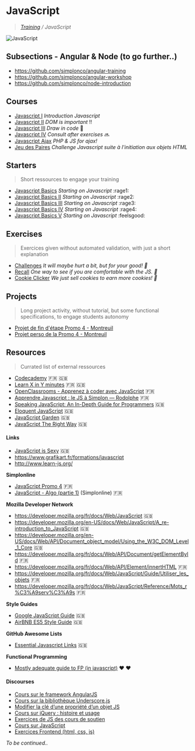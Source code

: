 # JavaScript
>_[Training](https://github.com/simplonco/training) / JavaScript_

![JavaScript](js.jpg)

## Subsections - Angular & Node (to go further..)

* https://github.com/simplonco/angular-training
* https://github.com/simplonco/angular-workshop
* https://github.com/simplonco/node-introduction


## Courses

* [Javascript I](https://github.com/simplonco/js-training/blob/master/training/Tutoriel-Javascript-Variables.pdf) _Introduction Javascript_
* [Javascript II](https://github.com/simplonco/js-training/blob/master/training/Tutoriel-Javascript-DOM.pdf) _DOM is important_ :bangbang:
* [Javascript III](https://github.com/simplonco/js-training/blob/master/training/Tutoriel-HTML5JS-Canvas-partie-1.pdf) _Draw in code_ :art:
* [Javascript IV](https://github.com/simplonco/js-training/blob/master/training/Tutoriel-Javascript-JQuery-Consolidation.pdf) _Consult after exercises_ :soon:
* [Javascript Ajax](https://github.com/simplonco/js-training/blob/master/training/Tutoriel-JS-Ajax-Introduction.pdf) _PHP & JS for ajax!_
* [Jeu des Paires](https://github.com/simplonco/challenge-js-jeu-des-paires) _Challenge Javascript suite à l'initiation aux objets HTML_


## Starters

> Short ressources to engage your training

* [Javascript Basics](https://github.com/simplonco/js-exercises-base1) _Starting on Javascript_ :rage1:
* [Javascript Basics II](https://github.com/simplonco/js-exercises-base2) _Starting on Javascript_ :rage2:
* [Javascript Basics III](https://github.com/simplonco/js-exercises-base3) _Starting on Javascript_ :rage3:
* [Javascript Basics IV](https://github.com/simplonco/js-exercises-base4) _Starting on Javascript_ :rage4:
* [Javascript Basics V](https://github.com/simplonco/js-exercises-base5) _Starting on Javascript_ :feelsgood:


## Exercises

> Exercices given without automated validation, with just a short explanation

* [Challenges](https://github.com/simplonco/js-challenges)
  _It will maybe hurt a bit, but for your good! :cactus:_
* [Recall](https://github.com/simplonco/js-recall)
  _One way to see if you are comfortable with the JS. :vhs:_
* [Cookie Clicker](https://github.com/simplonco/js-cookie-clicker)
  _We just sell cookies to earn more cookies! :cookie:_


## Projects

> Long project activity, without tutorial, but some functional specifications, to engage students autonomy

* [Projet de fin d'étape Promo 4 - Montreuil](https://github.com/simplonco/projects-session-1)
* [Projet perso de la Promo 4 - Montreuil](https://github.com/simplonco/projects-session-2)


## Resources

> Currated list of external ressources

* [Codecademy](https://www.codecademy.com/learn/javascript) :fr: :gb:
* [Learn X in Y minutes](https://learnxinyminutes.com/docs/javascript/) :fr: :gb:
* [OpenClassrooms - Apprenez à coder avec JavaScript](https://openclassrooms.com/courses/apprenez-a-coder-avec-javascript) :fr:
* [Apprendre Javascript : le JS à Simplon — Rodolphe](https://bu7ch.gitbooks.io/apprendre-javascript/) :fr:
* [Speaking JavaScript: An In-Depth Guide for Programmers](http://speakingjs.com/) :gb:
* [Eloquent JavaScript](http://eloquentjavascript.net/) :gb:
* [JavaScript Garden](http://bonsaiden.github.io/JavaScript-Garden/) :gb:
* [JavaScript The Right Way](http://jstherightway.org/) :gb:

#### Links

* [JavaScript is Sexy](http://javascriptissexy.com/) :gb:
* https://www.grafikart.fr/formations/javascript
* http://www.learn-js.org/

**Simplonline**

* [JavaScript Promo 4](http://simplonline.co/dashboard/partages-formateurs/284-javascript-promo-4) :fr:
* [JavaScript - Algo (partie 1)](http://simplonline.co/dashboard/consignes/75-consignes-promo-4/393-javascript-algo-partie-1) (Simplonline) :fr:

**Mozilla Developer Network**

* https://developer.mozilla.org/fr/docs/Web/JavaScript :gb:
* https://developer.mozilla.org/en-US/docs/Web/JavaScript/A_re-introduction_to_JavaScript :gb:
* https://developer.mozilla.org/en-US/docs/Web/API/Document_object_model/Using_the_W3C_DOM_Level_1_Core :gb:
* https://developer.mozilla.org/fr/docs/Web/API/Document/getElementById :fr:
* https://developer.mozilla.org/fr/docs/Web/API/Element/innertHTML :fr:
* https://developer.mozilla.org/fr/docs/Web/JavaScript/Guide/Utiliser_les_objets :fr:
* https://developer.mozilla.org/fr/docs/Web/JavaScript/Reference/Mots_r%C3%A9serv%C3%A9s :fr:

**Style Guides**

* [Google JavaScript Guide](http://google.github.io/styleguide/javascriptguide.xml) :gb:
* [AirBNB ES5 Style Guide](https://github.com/airbnb/javascript/tree/master/es5) :gb:

**GitHub Awesome Lists**

* [Essential Javascript Links](https://github.com/ericelliott/essential-javascript-links) :gb:

**Functional Programming**

* [Mostly adequate guide to FP (in javascript)](https://github.com/MostlyAdequate/mostly-adequate-guide) :heart: :heart:

#### Discourses

* [Cours sur le framework AngularJS](http://discourse.simplon.co/t/cours-sur-le-framework-angularjs/65)
* [Cours sur la bibliothèque Underscore.js](http://discourse.simplon.co/t/cours-sur-la-bibliotheque-underscore-js/62)
* [Modifier la clé d’une propriété d’un objet JS](http://discourse.simplon.co/t/modifier-la-cle-dune-propriete-dun-objet-js/127)
* [Cours sur jQuery : histoire et usage](http://discourse.simplon.co/t/cours-sur-jquery-histoire-et-usage/63)
* [Exercices de JS des cours de soutien](http://discourse.simplon.co/t/exercices-de-js-des-cours-de-soutien/71)
* [Cours sur JavaScript](http://discourse.simplon.co/t/cours-sur-javascript/51)
* [Exercices Frontend (html, css, js)](http://discourse.simplon.co/t/exercices-frontend-html-css-js/69)


_To be continued.._
